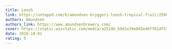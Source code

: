 ```yaml
---
title: Loosh
link: https://untappd.com/b/amundsen-bryggeri-loosh-tropical-fruit/2596360
authors: Amundsen
authors_link: https://www.amundsenbrewery.com/
cover: https://static.wixstatic.com/media/a2514b_b9d1e39e945e40ff81df5351b3b07aa6~mv2_d_1712_1687_s_2.png/v1/fill/w_842,h_1176,al_c,q_85,usm_0.66_1.00_0.01/a2514b_b9d1e39e945e40ff81df5351b3b07aa6~mv2_d_1712_1687_s_2.webp
date: 2018-10-01
rating: 5
---
```

